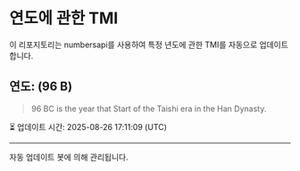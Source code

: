 
# 연도에 관한 TMI

이 리포지토리는 numbersapi를 사용하여 특정 년도에 관한 TMI를 자동으로 업데이트합니다.

## 연도: (96 B)
> 96 BC is the year that Start of the Taishi era in the Han Dynasty.

⏳ 업데이트 시간: 2025-08-26 17:11:09 (UTC)

---
자동 업데이트 봇에 의해 관리됩니다.
